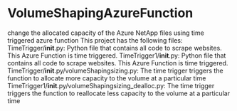 # VolumeShapingAzureFunction
change the allocated capacity of the Azure NetApp files using time triggered azure function
This project has the following files:
TimeTrigger/__init__.py: Python file that contains all code to scrape websites. This Azure Function is time triggered.
TimeTrigger1/__init__.py: Python file that contains all code to scrape websites. This Azure Function is time triggered.
TimeTrigger/__init__.py/volumeShapingsizing.py: The time trigger triggers the function to allocate more capacity to the volume at a particular time
TimeTrigger1/__init__.py/volumeShapingsizing_dealloc.py: The time trigger triggers the function to reallocate less capacity to the volume at a particular time

